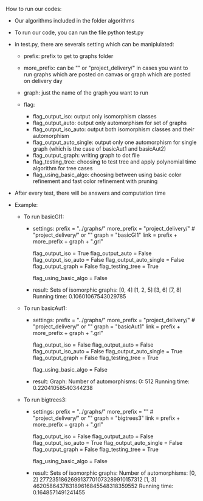 How to run our codes:
- Our algorithms included in the folder algorithms
- To run our code, you can run the file python test.py
- in test.py, there are severals setting which can be maniplulated:
    - prefix: prefix to get to graphs folder
    - more_prefix: can be "" or "project_delivery/" in cases you want to run graphs which are posted on canvas or graph which are posted on delivery day
    - graph: just the name of the graph you want to run

    - flag:
        - flag_output_iso: output only isomorphism classes
        - flag_output_auto: output only automorphism for set of graphs
        - flag_output_iso_auto: output both isomorphism classes and their automorphism
        - flag_output_auto_single: output only one automorphism for single graph (which is the case of basicAut1 and basicAut2)
        - flag_output_graph: writing graph to dot file
        - flag_testing_tree: choosing to test tree and apply polynomial time algorithm for tree cases
        - flag_using_basic_algo: choosing between using basic color refinement and fast color refinement with pruning

- After every test, there will be answers and computation time

- Example:
    - To run basicGI1:
        - settings:
            prefix = "../graphs/"
            more_prefix = "project_delivery/" # "project_delivery/" or ""
            graph = "basicGI1"
            link = prefix + more_prefix + graph + ".grl"

            flag_output_iso = True
            flag_output_auto = False
            flag_output_iso_auto = False
            flag_output_auto_single = False
            flag_output_graph = False
            flag_testing_tree = True

            flag_using_basic_algo = False
        - result:
            Sets of isomorphic graphs:
            [0, 4]
            [1, 2, 5]
            [3, 6]
            [7, 8]
            Running time: 0.10601067543029785

    - To run basicAut1:
        - settings:
            prefix = "../graphs/"
            more_prefix = "project_delivery/" # "project_delivery/" or ""
            graph = "basicAut1"
            link = prefix + more_prefix + graph + ".grl"

            flag_output_iso = False
            flag_output_auto = False
            flag_output_iso_auto = False
            flag_output_auto_single = True
            flag_output_graph = False
            flag_testing_tree = True

            flag_using_basic_algo = False
        - result:
            Graph: Number of automorphisms:
            0:     512
            Running time: 0.22041058540344238

    - To run bigtrees3:
        - settings:
            prefix = "../graphs/"
            more_prefix = "" # "project_delivery/" or ""
            graph = "bigtrees3"
            link = prefix + more_prefix + graph + ".grl"

            flag_output_iso = False
            flag_output_auto = False
            flag_output_iso_auto = True
            flag_output_auto_single = False
            flag_output_graph = False
            flag_testing_tree = True

            flag_using_basic_algo = False
        - result:
            Sets of isomorphic graphs:  Number of automorphisms:
            [0, 2]                      2772351862699137701073289910157312
            [1, 3]                      462058643783189616845548318359552
            Running time: 0.1648571491241455
